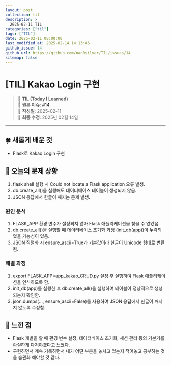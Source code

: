 ```yaml
---
layout: post
collection: til
description: >
  2025-02-11 TIL
categories: ["til"]
tags: ["TIL"]
date: 2025-02-11 00:00:00
last_modified_at: 2025-02-14 14:13:46
github_issue: 14
github_url: https://github.com/nan0silver/TIL/issues/14
sitemap: false
---
```


# [TIL] Kakao Login 구현

> 📝 **TIL (Today I Learned)**  
> 🔗 **원본 이슈**: [#14](https://github.com/nan0silver/TIL/issues/14)  
> 📅 **작성일**: 2025-02-11  
> 🔄 **최종 수정**: 2025년 02월 14일

---


## 🍀 새롭게 배운 것
- Flask로 Kakao Login 구현

## 🍎 오늘의 문제 상황 
1. flask shell 실행 시 Could not locate a Flask application 오류 발생.
2. db.create_all()을 실행해도 데이터베이스 테이블이 생성되지 않음.
3. JSON 응답에서 한글이 깨지는 문제 발생.

### 원인 분석
1. FLASK_APP 환경 변수가 설정되지 않아 Flask 애플리케이션을 찾을 수 없었음.
2. db.create_all()을 실행할 때 데이터베이스 초기화 과정 (init_db(app))이 누락되었을 가능성이 있음.
3. JSON 직렬화 시 ensure_ascii=True가 기본값이라 한글이 Unicode 형태로 변환됨.

### 해결 과정
1. export FLASK_APP=app_kakao_CRUD.py 설정 후 실행하여 Flask 애플리케이션을 인식하도록 함.
2. init_db(app)를 실행한 후 db.create_all()을 실행하여 테이블이 정상적으로 생성되는지 확인함.
3. json.dumps(..., ensure_ascii=False)를 사용하여 JSON 응답에서 한글이 깨지지 않도록 수정함.


## 🦄 느낀 점
- Flask 개발을 할 때 환경 변수 설정, 데이터베이스 초기화, 세션 관리 등의 기본기를 확실하게 다져야겠다고 느꼈다.
- 구현하면서 계속 기록하면서 내가 어떤 부분을 놓치고 있는지 적어놓고 공부하는 것을 습관화 해야할 것 같다.



